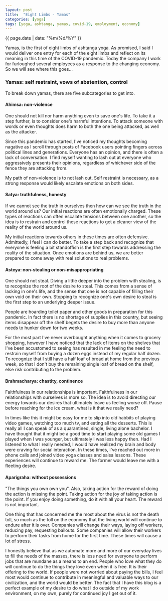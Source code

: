 ```yaml
---
layout: post
title:  "Eight Limbs - Yamas"
categories: [yoga]
tags: [yoga, ashtanga, yamas, covid-19, employment, economy]
---
```

{{ page.date | date: "%m/%d/%Y" }}
 
Yamas, is the first of eight limbs of ashtanga yoga.  As promised, I said I would deliver one entry for each of the eight limbs and reflect on its meaning in this time of the COVID-19 pandemic.  Today the company I work for furloughed several employees as a response to the changing economy.  So we will see where this goes...
 
### Yamas: self restraint, vows of abstention, control
 
To break down yamas, there are five subcategories to get into.
 
#### Ahimsa: non-violence
 
One should not kill nor harm anything even to save one's life.  To take it a step further, is to consider one's harmful intentions.  To attack someone with words or even thoughts does harm to both the one being attacked, as well as the attacker.
 
Since this pandemic has started, I've noticed my thoughts becoming nagative as I scroll through posts of Facebook users pointing fingers across political lines and generations.  Everyone has an opinion, and there is often a lack of conversation.  I find myself wanting to lash out at everyone who aggressively presents their opinions, regardless of whichever side of the fence they are attacking from.  
 
My path of non-violence is to not lash out.  Self restraint is necessary, as a strong response would likely escalate emotions on both sides.
 
#### Satya: truthfulness, honesty
 
If we cannot see the truth in ourselves then how can we see the truth in the world around us?  Our initial reactions are often emotionally charged.  These types of reactions can often escalate tensions between one another, so the idea is to restrain and control these reactions to get a cleaner view of the reality of the world around us.
 
My initial reactions towards others in these times are often defensive.  Admittedly, I feel I can do better.  To take a step back and recognize that everyone is feeling a bit standoffish is the first step towards addressing the reality of the situation.  Once emotions are behind us, we are better prepared to come away with real solutions to real problems.
 
#### Asteya: non-stealing or non-misappropriating
 
One should not steal.  Diving a little deeper into the problem with stealing, is to recognize the root of the desire to steal.  This comes from a sense of lacking in one's life, and the sense that one is not capable of filling their own void on their own.  Stopping to recognize one's own desire to steal is the first step to an underlying deeper issue.
 
People are hoarding toilet paper and other goods in preparation for this pandemic.  In fact there is no shortage of supplies in this country, but seeing items disappear off the shelf begets the desire to buy more than anyone needs to hunker down for two weeks.
 
For the most part I've never overbought anything when it comes to grocery shopping, however I have noticed that the lack of items on the shelves that I've been accustomed to seeing has resulted in me feeling the need to restrain myself from buying a dozen eggs instead of my regular half dozen.  To recognize that I still have a half loaf of bread at home from the previous week, so that I don't buy the remaining single loaf of bread on the shelf, else risk contributing to the problem.
 
#### Brahmacharya:  chastity, continence
 
Faithfulness in our relationships is important.  Faithfulness in our relationships with ourselves is more so.  The idea is to avoid directing our energy towards our desires that ultimately leave us feeling worse off.  Pause before reaching for the ice cream, what is it that we really need?
 
In times like this it might be easy for me to slip into old habbits of playing video games, watching too much tv, and eating all the desserts.  This is really all I can speak of as a quarantined, single, living alone bachelor.  I have thought that it might be a good time to start playing some old games I played when I was younger, but ultimately I was less happy then.  Had I listened to what I really needed, I would have realized my brain and body were craving for social interaction.  In these times, I've reached out more in phone calls and joined video yoga classes and salsa lessons.  These experiences will continue to reward me.  The former would leave me with a fleeting desire.
 
#### Aparigraha:  without possessions
 
"The things you own own you".  Also, taking action for the reward of doing the action is missing the point.  Taking action for the joy of taking action is the point.  If you enjoy doing something, do it with all your heart.  The reward is not important.
 
One thing that has concerned me the most about the virus is not the death toll, so much as the toll on the economy that the living world will continue to endure after it is over.  Companies will change their ways, laying off workers, reducing pay, requesting bailouts.  Some companies will allow their workers to perform their tasks from home for the first time.  These times will cause a lot of stress.
 
I honestly believe that as we automate more and more of our everyday lives to fill the needs of the masses, there is less need for everyone to perform jobs that are mundane as a means to an end.  People who love what they do will continue to do the things they love even when it is free.  It is their offering to the world.  If people were not worried about paying the bills, I feel most would continue to contribute in meaningful and valuable ways to our civilization, and the world would be better.  The fact that I have this blog is a perfect example of my desire to do what I do outside of my work environment, on my own, purely for continued joy I get out of it.  
 